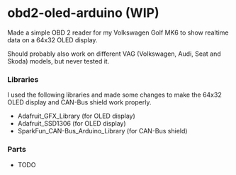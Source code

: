 # obd2-oled-arduino (WIP)
Made a simple OBD 2 reader for my Volkswagen Golf MK6 to show realtime data on a 64x32 OLED display.

Should probably also work on different VAG (Volkswagen, Audi, Seat and Skoda) models, but never tested it.

### Libraries
I used the following libraries and made some changes to make the 64x32 OLED display and CAN-Bus shield work properly.

- Adafruit_GFX_Library (for OLED display)
- Adafruit_SSD1306 (for OLED display)
- SparkFun_CAN-Bus_Arduino_Library (for CAN-Bus shield)

### Parts
- TODO
